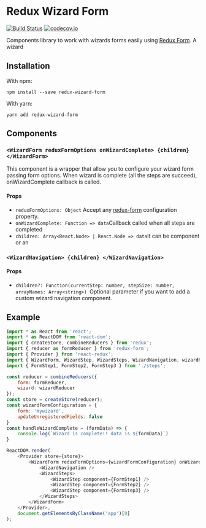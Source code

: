 Redux Wizard Form
=========================

[![Build Status](https://img.shields.io/travis/frankPairs/redux-wizard-form.svg)](https://travis-ci.org/frankPairs/redux-wizard-form)
[![codecov.io](https://codecov.io/gh/frankPairs/redux-wizard-form/branch/master/graph/badge.svg)](https://codecov.io/gh/frankPairs/redux-wizard-form)

Components library to work with wizards forms easily using  [Redux Form](https://github.com/erikras/redux-form). A wizard 

## Installation

With npm:
```
npm install --save redux-wizard-form
```
With yarn: 
```
yarn add redux-wizard-form
```

## Components

### `<WizardForm reduxFormOptions onWizardComplete> {children} </WizardForm>`

This component is a wrapper that allow you to configure your wizard form passing form options. When wizard is complete (all the steps are succeed), onWizardComplete callback is called.

#### Props
* `reduxFormOptions: Object` Accept any [redux-form](https://redux-form.com/7.2.1/docs/api/reduxform.md/) configuration property.
* `onWizardComplete: Function => data`Callback called when all steps are completed
* `children: Array<React.Node> | React.Node => data`It can be component or an  

### `<WizardNavigation> {children} </WizardNavigation>`  

#### Props
* `children?: Function(currentStep: number, stepSize: number, arrayNames: Array<string>) `Optional parameter if you want to add a custom wizard navigation component.

## Example
```js
import * as React from 'react';
import * as ReactDOM from 'react-dom';
import { createStore, combineReducers } from 'redux';
import { reducer as formReducer } from 'redux-form';
import { Provider } from 'react-redux';
import { WizardForm, WizardStep, WizardSteps, WizardNavigation, wizardReducer } from 'redux-wizard-form ';
import { FormStep1, FormStep2, FormStep3 } from './steps';

const reducer = combineReducers({
	form: formReducer,
	wizard: wizardReducer
});
const store = createStore(reducer);
const wizardFormConfiguration = {
	form: 'mywizard',
	updateUnregisteredFields: false
}
const handleWizardComplete = (formData) => {
	console.log(`Wizard is complete!! data is ${formData}`)
}

ReactDOM.render(
	<Provider store={store}>
		<WizardForm reduxFormOptions={wizardFormConfiguration} onWizardComplete={handleWizardComplete}>
			<WizardNavigation />
			<WizardSteps>
				<WizardStep component={FormStep1} />
				<WizardStep component={FormStep2} />
				<WizardStep component={FormStep3} />
			</WizardSteps>
		</WizardForm>
	</Provider>,
	document.getElementsByClassName('app')[0]
);


```


